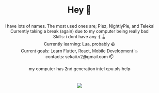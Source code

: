 # <p align="center">Hey 👋</p>
<p align="center">
  I have lots of names. The most used ones are; Piez, NightlyPie, and Telekai<br>
  Currently taking a break (again) due to my computer being really bad<br>
  Skills: i dont have any :( 🪀<br>
  Currently learning: Lua, probably 🪨<br> 
  Current goals: Learn Flutter, React, Mobile Development 💥<br>
  contacts: sekaii.v2@gmail.com 📫<br><br> 
  my computer has 2nd generation intel cpu pls help
</p>

# 

<p align="center">
  <img src="https://user-images.githubusercontent.com/84755426/217562122-e5d3de60-daa3-47d0-871f-8663d0025d1c.png">
</p>
